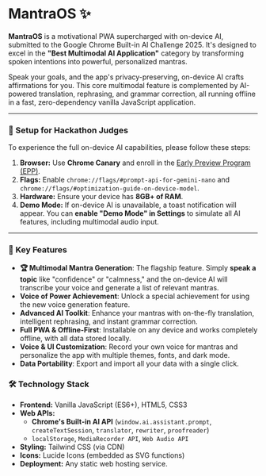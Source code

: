 # MantraOS ✨

**MantraOS** is a motivational PWA supercharged with on-device AI, submitted to the Google Chrome Built-in AI Challenge 2025. It's designed to excel in the **"Best Multimodal AI Application"** category by transforming spoken intentions into powerful, personalized mantras.

Speak your goals, and the app's privacy-preserving, on-device AI crafts affirmations for you. This core multimodal feature is complemented by AI-powered translation, rephrasing, and grammar correction, all running offline in a fast, zero-dependency vanilla JavaScript application.

---

### 🚀 Setup for Hackathon Judges

To experience the full on-device AI capabilities, please follow these steps:

1.  **Browser:** Use **Chrome Canary** and enroll in the [Early Preview Program (EPP)](https://developer.chrome.com/docs/ai/built-in/internal-features).
2.  **Flags:** Enable `chrome://flags/#prompt-api-for-gemini-nano` and `chrome://flags/#optimization-guide-on-device-model`.
3.  **Hardware:** Ensure your device has **8GB+ of RAM**.
4.  **Demo Mode:** If on-device AI is unavailable, a toast notification will appear. You can **enable "Demo Mode" in Settings** to simulate all AI features, including multimodal audio input.

---

### 🌟 Key Features

-   **🏆 Multimodal Mantra Generation**: The flagship feature. Simply **speak a topic** like "confidence" or "calmness," and the on-device AI will transcribe your voice and generate a list of relevant mantras.
-   **Voice of Power Achievement**: Unlock a special achievement for using the new voice generation feature.
-   **Advanced AI Toolkit**: Enhance your mantras with on-the-fly translation, intelligent rephrasing, and instant grammar correction.
-   **Full PWA & Offline-First**: Installable on any device and works completely offline, with all data stored locally.
-   **Voice & UI Customization**: Record your own voice for mantras and personalize the app with multiple themes, fonts, and dark mode.
-   **Data Portability**: Export and import all your data with a single click.

### 🛠️ Technology Stack

-   **Frontend:** Vanilla JavaScript (ES6+), HTML5, CSS3
-   **Web APIs:**
    -   **Chrome's Built-in AI API** (`window.ai.assistant.prompt`, `createTextSession`, `translator`, `rewriter`, `proofreader`)
    -   `localStorage`, `MediaRecorder API`, `Web Audio API`
-   **Styling:** Tailwind CSS (via CDN)
-   **Icons:** Lucide Icons (embedded as SVG functions)
-   **Deployment:** Any static web hosting service.